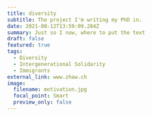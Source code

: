```yaml
---
title: diversity
subtitle: The project I'm writing my PhD in.
date: 2021-08-12T13:59:09.284Z
summary: Just so I now, where to put the text
draft: false
featured: true
tags:
  - Diversity
  - Intergenerational Solidarity
  - Immigrants
external_link: www.zhaw.ch
image:
  filename: motivation.jpg
  focal_point: Smart
  preview_only: false
---
```

